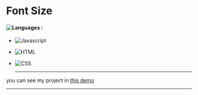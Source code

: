 # Font Size
#### ![Languages](https://img.shields.io/github/languages/count/zeynab-jalalian/Font-Size) :
 - ![Javascript](https://img.shields.io/badge/javascript-yellow)
 - ![HTML](https://img.shields.io/badge/Html-orange)
 - ![CSS](https://img.shields.io/badge/Css-blue)
   
   ---
 you can see my project in [this demo]( https://zeynab-jalalian.github.io/Font-Size/)
  ___
